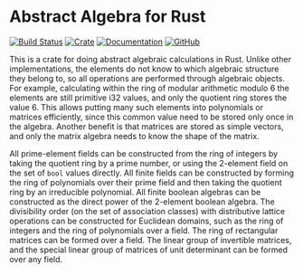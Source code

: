 Abstract Algebra for Rust
=========================
[![Build Status](https://travis-ci.com/mmaroti/abstalg-rs.svg?branch=master)](https://travis-ci.com/mmaroti/abstalg-rs)
[![Crate](https://img.shields.io/crates/v/abstalg)](https://crates.io/crates/abstalg)
[![Documentation](https://docs.rs/abstalg/badge.svg)](https://docs.rs/abstalg)
[![GitHub](https://img.shields.io/github/license/mmaroti/abstalg-rs)](LICENSE)

This is a crate for doing abstract algebraic calculations in Rust. Unlike other
implementations, the elements do not know to which algebraic structure they
belong to, so all operations are performed through algebraic objects. 
For example, calculating within the ring of modular arithmetic modulo 6 the
elements are still primitive i32 values, and only the quotient ring stores the
value 6. This allows putting many such elements into polynomials or matrices 
efficiently, since this common value need to be stored only once in the algebra. 
Another benefit is that matrices are stored as simple vectors, and only the 
matrix algebra needs to know the shape of the matrix.

All prime-element fields can be constructed from the ring of integers by
taking the quotient ring by a prime number, or using the 2-element field
on the set of `bool` values directly. All finite fields can be constructed
by forming the ring of polynomials over their prime field and then taking
the quotient ring by an irreducible polynomial. All finite boolean algebras
can be constructed as the direct power of the 2-element boolean algebra.
The divisibility order (on the set of association classes) with distributive
lattice operations can be constructed for Euclidean domains, such as the
ring of integers and the ring of polynomials over a field. The ring of 
rectangular matrices can be formed over a field. The linear group of 
invertible matrices, and the special linear group of matrices of unit 
determinant can be formed over any field.
